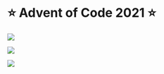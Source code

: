 # ⭐️ Advent of Code 2021 ⭐️

![](https://img.shields.io/badge/day%20📅-21-blue)
  
![](https://img.shields.io/badge/stars%20⭐-31-yellow)
  
![](https://img.shields.io/badge/days%20completed-15-red)
